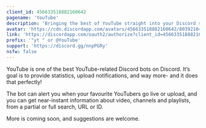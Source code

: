 ```yaml
---
client_id: 456633518882160642
pagename: 'YouTube'
description: 'Bringing the best of YouTube straight into your Discord server.'
avatar: 'https://cdn.discordapp.com/avatars/456633518882160642/80392104059c41846ec0155a74761915.png?size=256'
link: 'https://discordapp.com/oauth2/authorize?client_id=456633518882160642&scope=bot&permissions=0'
prefix: '"yt " or @YouTube'
support: 'https://discord.gg/nnpPGRy'
nsfw: false
---
```

YouTube is one of the best YouTube-related Discord bots on Discord. It’s goal is to provide statistics, upload notifications, and way more- and it does that perfectly!

The bot can alert you when your favourite YouTubers go live or upload, and you can get near-instant information about video, channels and playlists, from a partial or full search, URL or ID.

More is coming soon, and suggestions are welcome.
